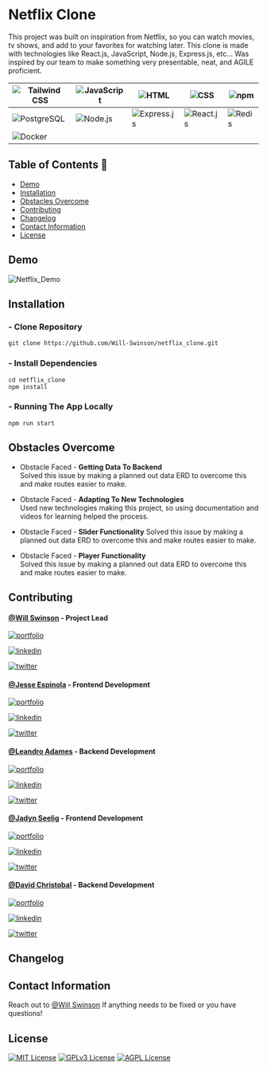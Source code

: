 # Netflix Clone

This project was built on inspiration from Netflix, so you can watch movies, tv shows, and add to your favorites for watching later. This clone is made with technologies like React.js, JavaScript, Node.js, Express.js, etc... Was inspired by our team to make something very presentable, neat, and AGILE proficient.

| ![Tailwind CSS](https://img.shields.io/badge/-Tailwind_CSS-38B2AC?logo=tailwind-css&logoColor=white) | ![JavaScript](https://img.shields.io/badge/-JavaScript-F7DF1E?logo=javascript&logoColor=black) | ![HTML](https://img.shields.io/badge/-HTML-E34F26?logo=html5&logoColor=white)               | ![CSS](https://img.shields.io/badge/-CSS-1572B6?logo=css3&logoColor=white)            | ![npm](https://img.shields.io/badge/-npm-CB3837?logo=npm&logoColor=white)       |
| ---------------------------------------------------------------------------------------------------- | ---------------------------------------------------------------------------------------------- | ------------------------------------------------------------------------------------------- | ------------------------------------------------------------------------------------- | ------------------------------------------------------------------------------- |
| ![PostgreSQL](https://img.shields.io/badge/-PostgreSQL-336791?logo=postgresql&logoColor=white)       | ![Node.js](https://img.shields.io/badge/-Node.js-339933?logo=node.js&logoColor=white)          | ![Express.js](https://img.shields.io/badge/-Express.js-000000?logo=express&logoColor=white) | ![React.js](https://img.shields.io/badge/-React.js-61DAFB?logo=react&logoColor=black) | ![Redis](https://img.shields.io/badge/-Redis-DC382D?logo=redis&logoColor=white) |
| ![Docker](https://img.shields.io/badge/-Docker-2496ED?logo=docker&logoColor=white)                   |

## Table of Contents 📄

- [Demo](#demo)
- [Installation](#installation)
- [Obstacles Overcome](#obstacles-overcome)
- [Contributing](#contributing)
- [Changelog](#changelog)
- [Contact Information](#contact-information)
- [License](#license)

## Demo

![Netflix_Demo](https://im.ezgif.com/tmp/ezgif-1-a4158f32ed.gif)

## Installation

### - Clone Repository

```
git clone https://github.com/Will-Swinson/netflix_clone.git
```

### - Install Dependencies

```
cd netflix_clone
npm install
```

### - Running The App Locally

```
npm run start
```

## Obstacles Overcome

- Obstacle Faced - **Getting Data To Backend**  
   Solved this issue by making a planned out data ERD to overcome this and make routes easier to make.

- Obstacle Faced - **Adapting To New Technologies**  
   Used new technologies making this project, so using documentation and videos for learning helped the process.

- Obstacle Faced - **Slider Functionality**
  Solved this issue by making a planned out data ERD to overcome this and make routes easier to make.

- Obstacle Faced - **Player Functionality**  
   Solved this issue by making a planned out data ERD to overcome this and make routes easier to make.

## Contributing

#### [@Will Swinson](https://github.com/Will-Swinson) - Project Lead

[![portfolio](https://img.shields.io/badge/my_portfolio-000?style=for-the-badge&logo=ko-fi&logoColor=white)](https://katherineoelsner.com/)

[![linkedin](https://img.shields.io/badge/linkedin-0A66C2?style=for-the-badge&logo=linkedin&logoColor=white)](https://www.linkedin.com/)

[![twitter](https://img.shields.io/badge/twitter-1DA1F2?style=for-the-badge&logo=twitter&logoColor=white)](https://twitter.com/)

#### [@Jesse Espinola](https://github.com/Jespinola777) - Frontend Development

[![portfolio](https://img.shields.io/badge/my_portfolio-000?style=for-the-badge&logo=ko-fi&logoColor=white)](https://katherineoelsner.com/)

[![linkedin](https://img.shields.io/badge/linkedin-0A66C2?style=for-the-badge&logo=linkedin&logoColor=white)](https://www.linkedin.com/)

[![twitter](https://img.shields.io/badge/twitter-1DA1F2?style=for-the-badge&logo=twitter&logoColor=white)](https://twitter.com/)

#### [@Leandro Adames](https://github.com/leandroadames) - Backend Development

[![portfolio](https://img.shields.io/badge/my_portfolio-000?style=for-the-badge&logo=ko-fi&logoColor=white)](https://katherineoelsner.com/)

[![linkedin](https://img.shields.io/badge/linkedin-0A66C2?style=for-the-badge&logo=linkedin&logoColor=white)](https://www.linkedin.com/)

[![twitter](https://img.shields.io/badge/twitter-1DA1F2?style=for-the-badge&logo=twitter&logoColor=white)](https://twitter.com/)

#### [@Jadyn Seelig](https://github.com/Seeligjn) - Frontend Development

[![portfolio](https://img.shields.io/badge/my_portfolio-000?style=for-the-badge&logo=ko-fi&logoColor=white)](https://katherineoelsner.com/)

[![linkedin](https://img.shields.io/badge/linkedin-0A66C2?style=for-the-badge&logo=linkedin&logoColor=white)](https://www.linkedin.com/)

[![twitter](https://img.shields.io/badge/twitter-1DA1F2?style=for-the-badge&logo=twitter&logoColor=white)](https://twitter.com/)

#### [@David Christobal](https://github.com/alexctb14) - Backend Development

[![portfolio](https://img.shields.io/badge/my_portfolio-000?style=for-the-badge&logo=ko-fi&logoColor=white)](https://katherineoelsner.com/)

[![linkedin](https://img.shields.io/badge/linkedin-0A66C2?style=for-the-badge&logo=linkedin&logoColor=white)](https://www.linkedin.com/)

[![twitter](https://img.shields.io/badge/twitter-1DA1F2?style=for-the-badge&logo=twitter&logoColor=white)](https://twitter.com/)

## Changelog

## Contact Information

Reach out to [@Will Swinson](https://github.com/Will-Swinson) If anything needs to be fixed or you have questions!

## License

[![MIT License](https://img.shields.io/badge/License-MIT-green.svg)](https://choosealicense.com/licenses/mit/)
[![GPLv3 License](https://img.shields.io/badge/License-GPL%20v3-yellow.svg)](https://opensource.org/licenses/)
[![AGPL License](https://img.shields.io/badge/license-AGPL-blue.svg)](http://www.gnu.org/licenses/agpl-3.0)
